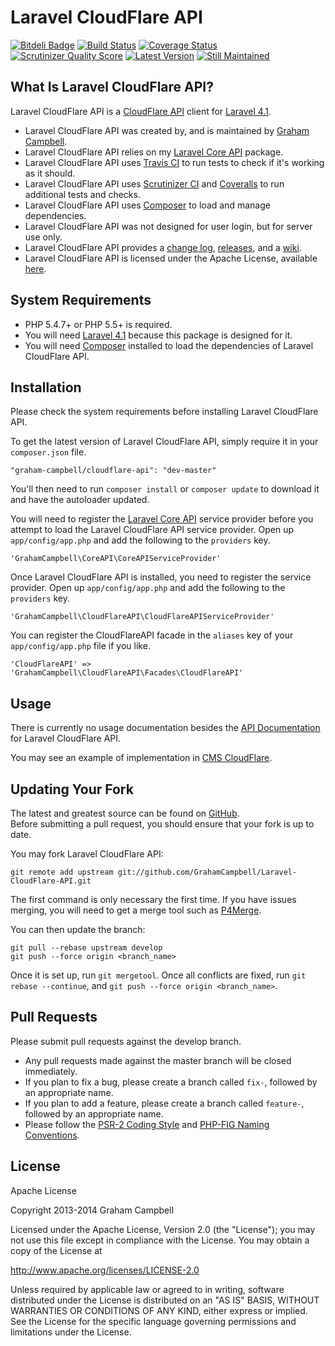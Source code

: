 Laravel CloudFlare API
======================


[![Bitdeli Badge](https://d2weczhvl823v0.cloudfront.net/GrahamCampbell/Laravel-CloudFlare-API/trend.png)](https://bitdeli.com/free "Bitdeli Badge")
[![Build Status](https://travis-ci.org/GrahamCampbell/Laravel-CloudFlare-API.png?branch=develop)](https://travis-ci.org/GrahamCampbell/Laravel-CloudFlare-API)
[![Coverage Status](https://coveralls.io/repos/GrahamCampbell/Laravel-CloudFlare-API/badge.png?branch=develop)](https://coveralls.io/r/GrahamCampbell/Laravel-CloudFlare-API)
[![Scrutinizer Quality Score](https://scrutinizer-ci.com/g/GrahamCampbell/Laravel-CloudFlare-API/badges/quality-score.png?s=0f3507596babc2503396aed5abceabeb6f703db9)](https://scrutinizer-ci.com/g/GrahamCampbell/Laravel-CloudFlare-API)
[![Latest Version](https://poser.pugx.org/graham-campbell/cloudflare-api/v/stable.png)](https://packagist.org/packages/graham-campbell/cloudflare-api)
[![Still Maintained](http://stillmaintained.com/GrahamCampbell/Laravel-CloudFlare-API.png)](http://stillmaintained.com/GrahamCampbell/Laravel-CloudFlare-API)


## What Is Laravel CloudFlare API?

Laravel CloudFlare API is a [CloudFlare API](https://www.cloudflare.com/docs/client-api.html) client for [Laravel 4.1](http://laravel.com).  

* Laravel CloudFlare API was created by, and is maintained by [Graham Campbell](https://github.com/GrahamCampbell).  
* Laravel CloudFlare API relies on my [Laravel Core API](https://github.com/GrahamCampbell/Laravel-Core-API) package.  
* Laravel CloudFlare API uses [Travis CI](https://travis-ci.org/GrahamCampbell/Laravel-CloudFlare-API) to run tests to check if it's working as it should.  
* Laravel CloudFlare API uses [Scrutinizer CI](https://scrutinizer-ci.com/g/GrahamCampbell/Laravel-CloudFlare-API) and [Coveralls](https://coveralls.io/r/GrahamCampbell/Laravel-CloudFlare-API) to run additional tests and checks.  
* Laravel CloudFlare API uses [Composer](https://getcomposer.org) to load and manage dependencies.  
* Laravel CloudFlare API was not designed for user login, but for server use only.  
* Laravel CloudFlare API provides a [change log](https://github.com/GrahamCampbell/Laravel-CloudFlare-API/blob/develop/CHANGELOG.md), [releases](https://github.com/GrahamCampbell/Laravel-CloudFlare-API/releases), and a [wiki](https://github.com/GrahamCampbell/Laravel-CloudFlare-API/wiki).  
* Laravel CloudFlare API is licensed under the Apache License, available [here](https://github.com/GrahamCampbell/Laravel-CloudFlare-API/blob/develop/LICENSE.md).  


## System Requirements

* PHP 5.4.7+ or PHP 5.5+ is required.  
* You will need [Laravel 4.1](http://laravel.com) because this package is designed for it.  
* You will need [Composer](https://getcomposer.org) installed to load the dependencies of Laravel CloudFlare API.  


## Installation

Please check the system requirements before installing Laravel CloudFlare API.  

To get the latest version of Laravel CloudFlare API, simply require it in your `composer.json` file.  

`"graham-campbell/cloudflare-api": "dev-master"`  

You'll then need to run `composer install` or `composer update` to download it and have the autoloader updated.  

You will need to register the [Laravel Core API](https://github.com/GrahamCampbell/Laravel-Core-API) service provider before you attempt to load the Laravel CloudFlare API service provider. Open up `app/config/app.php` and add the following to the `providers` key.  

`'GrahamCampbell\CoreAPI\CoreAPIServiceProvider'`  

Once Laravel CloudFlare API is installed, you need to register the service provider. Open up `app/config/app.php` and add the following to the `providers` key.  

`'GrahamCampbell\CloudFlareAPI\CloudFlareAPIServiceProvider'`  

You can register the CloudFlareAPI facade in the `aliases` key of your `app/config/app.php` file if you like.  

`'CloudFlareAPI' => 'GrahamCampbell\CloudFlareAPI\Facades\CloudFlareAPI'`  


## Usage

There is currently no usage documentation besides the [API Documentation](http://grahamcampbell.github.io/Laravel-CloudFlare-API
) for Laravel CloudFlare API.  

You may see an example of implementation in [CMS CloudFlare](https://github.com/GrahamCampbell/CMS-CloudFlare).  


## Updating Your Fork

The latest and greatest source can be found on [GitHub](https://github.com/GrahamCampbell/Laravel-CloudFlare-API).  
Before submitting a pull request, you should ensure that your fork is up to date.  

You may fork Laravel CloudFlare API:  

    git remote add upstream git://github.com/GrahamCampbell/Laravel-CloudFlare-API.git

The first command is only necessary the first time. If you have issues merging, you will need to get a merge tool such as [P4Merge](http://perforce.com/product/components/perforce_visual_merge_and_diff_tools).  

You can then update the branch:  

    git pull --rebase upstream develop
    git push --force origin <branch_name>

Once it is set up, run `git mergetool`. Once all conflicts are fixed, run `git rebase --continue`, and `git push --force origin <branch_name>`.  


## Pull Requests

Please submit pull requests against the develop branch.  

* Any pull requests made against the master branch will be closed immediately.  
* If you plan to fix a bug, please create a branch called `fix-`, followed by an appropriate name.  
* If you plan to add a feature, please create a branch called `feature-`, followed by an appropriate name.  
* Please follow the [PSR-2 Coding Style](https://github.com/php-fig/fig-standards/blob/master/accepted/PSR-2-coding-style-guide.md) and [PHP-FIG Naming Conventions](https://github.com/php-fig/fig-standards/blob/master/bylaws/002-psr-naming-conventions.md).  


## License

Apache License  

Copyright 2013-2014 Graham Campbell  

Licensed under the Apache License, Version 2.0 (the "License");
you may not use this file except in compliance with the License.
You may obtain a copy of the License at  

 http://www.apache.org/licenses/LICENSE-2.0  

Unless required by applicable law or agreed to in writing, software
distributed under the License is distributed on an "AS IS" BASIS,
WITHOUT WARRANTIES OR CONDITIONS OF ANY KIND, either express or implied.
See the License for the specific language governing permissions and
limitations under the License.  
